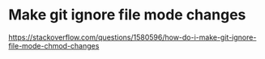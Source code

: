 # Make git ignore file mode changes
https://stackoverflow.com/questions/1580596/how-do-i-make-git-ignore-file-mode-chmod-changes
